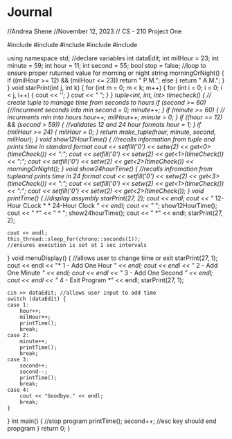 # Journal
//Andrea Shene 
//November 12, 2023
// CS - 210 Project One

#include <iostream>
#include <chrono>
#include <thread>
#include <tuple>
#include <iomanip>

using namespace std;
//declare variables
int dataEdit;
int milHour = 23;
int minute = 59;
int hour = 11;
int second = 55;
bool stop = false;
//loop to ensure proper ruturned value for morning or night 
string morningOrNight() {
	if ((milHour >= 12) && (milHour <= 23))
		return " P.M.";
	else {
		return " A.M.";
		}
	}
void starPrint(int j, int k) {
	for (int m = 0; m < k; m++) {
		for (int i = 0; i = 0; i < j, i++) {
			cout << '*';
		}
		cout << " ";
	}
}
tuple<int, int, int> timecheck() { // create tuple to manage time from seconds to hours 
	if (second >= 60) {//incurment seconds into min
		second = 0;
		minute++;
	}
	if (minute >= 60) { // incurments min into hours 
		hour++;
		milHour++;
		minute = 0;
	}
	if ((hour == 12) && (second > 59)) { //validates 12 and 24 hour formats
		hour = 1;
	}
	if (milHour >= 24) {
		milHour = 0;
	}
	return make_tuple(hour, minute, second, milHour);
}
void show12HourTime() {
	//recalls information from tuple and prints time in standard format
	cout << setfill('0') << setw(2) << get<0>(timeCheck()) << ":";
	cout << setfill('0') << setw(2) << get<1>(timeCheck()) << ":";
	cout << setfill('0') << setw(2) << get<2>(timeCheck()) << morningOrNight();
}
void show24hourTime() {
	//recalls infromation from tupleand prints time in 24 format
	cout << setfill('0') << setw(2) << get<3>(timeCheck()) << ":";
	cout << setfill('0') << setw(2) << get<1>(timeCheck()) << ":";
	cout << setfill('0') << setw(2) << get<2>(timeCheck());
}
void printTime() {
	//display assymbly
	starPrint(27, 2);
	cout << endl;
	cout << "*     12-Hour CLock       *  *       24-Hour Clock      *" << endl;
	cout << "*      ";
	show12HourTime();
	cout << "    *" << "  *     ";
	show24hourTime();
	cout << "    *" << endl;
	starPrint(27, 2);

	cout << endl;
	this_thread::sleep_for(chrono::seconds(1));
	//ensures execution is set at 1 sec intervals

}
void menuDisplay() {
	//allows user to change time or exit
	starPrint(27, 1);
	cout << endl << "*     1 - Add One Hour     *" << endl;
	cout << endl << "*     2 - Add One Minute   *" << endl;
	cout << endl << "*     3 - Add One Second   *" << endl;
	cout << endl << "*     4 - Exit Program     *" << endl;
	starPrint(27, 1);

	cin >> dataEdit; //allows user input to add time
	switch (dataEdit) {
	case 1:
		hour++;
		milHour++;
		printTime();
		break;
	case 2:
		minute++;
		printTime();
		break;
	case 3:
		second++;
		second--;
		printTime();
		break;
	case 4:
		cout << "Goodbye." << endl;
		break;
	}
}
int main() {
	//stop program
	printTime();
	second++;
	//esc key should end propgram
}
return 0;
}
